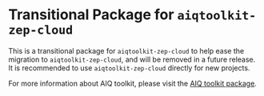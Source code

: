 <!--
SPDX-FileCopyrightText: Copyright (c) 2025, NVIDIA CORPORATION & AFFILIATES. All rights reserved.
SPDX-License-Identifier: Apache-2.0

Licensed under the Apache License, Version 2.0 (the "License");
you may not use this file except in compliance with the License.
You may obtain a copy of the License at

http://www.apache.org/licenses/LICENSE-2.0

Unless required by applicable law or agreed to in writing, software
distributed under the License is distributed on an "AS IS" BASIS,
WITHOUT WARRANTIES OR CONDITIONS OF ANY KIND, either express or implied.
See the License for the specific language governing permissions and
limitations under the License.
-->

# Transitional Package for `aiqtoolkit-zep-cloud`
This is a transitional package for `aiqtoolkit-zep-cloud` to help ease the migration to `aiqtoolkit-zep-cloud`, and will be removed in a future release. It is recommended to use `aiqtoolkit-zep-cloud` directly for new projects.

For more information about AIQ toolkit, please visit the [AIQ toolkit package](https://pypi.org/project/aiqtoolkit-zep-cloud/).
